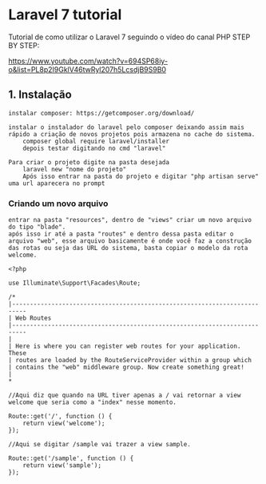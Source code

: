 # Laravel 7 tutorial

Tutorial de como utilizar o Laravel 7 seguindo o vídeo do canal PHP STEP BY STEP:

https://www.youtube.com/watch?v=694SP68iy-o&list=PL8p2I9GklV46twRyl207h5LcsdjB9S9B0

## 1. Instalação
    
    instalar composer: https://getcomposer.org/download/

    instalar o instalador do laravel pelo composer deixando assim mais rápido a criação de novos projetos pois armazena no cache do sistema.
		composer global require laravel/installer
		depois testar digitando no cmd "laravel"

    Para criar o projeto digite na pasta desejada
    	laravel new "nome do projeto"
    	Após isso entrar na pasta do projeto e digitar "php artisan serve" uma url aparecera no prompt

### Criando um novo arquivo

	entrar na pasta "resources", dentro de "views" criar um novo arquivo do tipo "blade".
	após isso ir até a pasta "routes" e dentro dessa pasta editar o arquivo "web", esse arquivo basicamente é onde você faz a construção das rotas ou seja das URL do sistema, basta copiar o modelo da rota welcome.

	<?php

	use Illuminate\Support\Facades\Route;

	/*
	|--------------------------------------------------------------------------
	| Web Routes
	|--------------------------------------------------------------------------
	|
	| Here is where you can register web routes for your application. These
	| routes are loaded by the RouteServiceProvider within a group which
	| contains the "web" middleware group. Now create something great!
	|
	*

	//Aqui diz que quando na URL tiver apenas a / vai retornar a view welcome que seria como a "index" nesse momento.

	Route::get('/', function () {
	    return view('welcome');
	});

	//Aqui se digitar /sample vai trazer a view sample.

	Route::get('/sample', function () {
	    return view('sample');
	});




